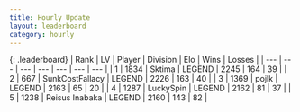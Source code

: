 ```yaml
---
title: Hourly Update
layout: leaderboard
category: hourly
---
```


{: .leaderboard}
| Rank | LV | Player | Division | Elo | Wins | Losses |
| --- | --- | --- | --- | --- | --- | --- |
| <span data-change="0">1</span> | 1834 | <span title="ID: 353063">Sktima</span> | LEGEND | <span data-change="13">2245</span> | <span data-change="4">164</span> | <span data-change="0">39</span> |
| <span data-change="0">2</span> | 667 | <span title="ID: 402846">SunkCostFallacy</span> | LEGEND | <span data-change="0">2226</span> | <span data-change="0">163</span> | <span data-change="0">40</span> |
| <span data-change="0">3</span> | 1369 | <span title="ID: 4783">pojlk</span> | LEGEND | <span data-change="0">2163</span> | <span data-change="0">65</span> | <span data-change="0">20</span> |
| <span data-change="0">4</span> | 1287 | <span title="ID: 498412">LuckySpin</span> | LEGEND | <span data-change="0">2162</span> | <span data-change="0">81</span> | <span data-change="0">37</span> |
| <span data-change="0">5</span> | 1238 | <span title="ID: 451068">Reisus Inabaka</span> | LEGEND | <span data-change="0">2160</span> | <span data-change="0">143</span> | <span data-change="0">82</span> |